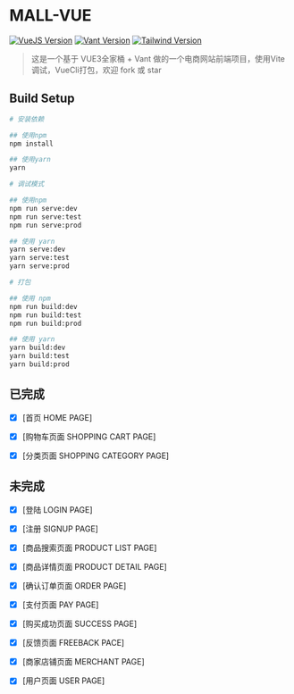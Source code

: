 # MALL-VUE

[![VueJS Version](https://img.shields.io/badge/vue-3.0.5-green.svg)](https://vue3js.cn/docs/zh/) [![Vant Version](https://img.shields.io/badge/vant-3.1.2-blue.svg)](https://vant-contrib.gitee.io/vant/v3/#/zh-CN) [![Tailwind Version](https://img.shields.io/badge/tailwind-2.2.0-yellow.svg)](https://www.tailwindcss.cn/)


> 这是一个基于 VUE3全家桶 + Vant 做的一个电商网站前端项目，使用Vite调试，VueCli打包，欢迎 fork 或 star

## Build Setup

```bash
# 安装依赖

## 使用npm
npm install

## 使用yarn
yarn

# 调试模式

## 使用npm
npm run serve:dev
npm run serve:test
npm run serve:prod

## 使用 yarn
yarn serve:dev
yarn serve:test
yarn serve:prod

# 打包

## 使用 npm
npm run build:dev
npm run build:test
npm run build:prod

## 使用 yarn
yarn build:dev
yarn build:test
yarn build:prod

```

## 已完成

- [x] [首页 HOME PAGE]
- [x] [购物车页面 SHOPPING CART PAGE]
- [x] [分类页面 SHOPPING CATEGORY PAGE]


## 未完成

- [x] [登陆 LOGIN PAGE]
- [x] [注册 SIGNUP PAGE]
- [x] [商品搜索页面 PRODUCT LIST PAGE]
- [x] [商品详情页面 PRODUCT DETAIL PAGE]
- [x] [确认订单页面 ORDER PAGE]
- [x] [支付页面 PAY PAGE]
- [x] [购买成功页面 SUCCESS PAGE]
- [x] [反馈页面 FREEBACK PACE]
- [x] [商家店铺页面 MERCHANT PAGE]
- [x] [用户页面 USER PAGE]

